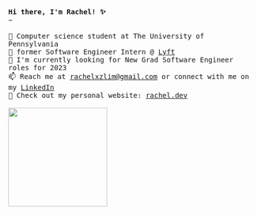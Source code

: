 <p align="left">
    <samp>
      <b> Hi there, I'm Rachel! ✨ </b> 
      <br> 
      ~
      <br>
    <br> 📍 Computer science student at The University of Pennsylvania
    <br> 🚀 former Software Engineer Intern @ <a href="https://www.lyft.com/"> Lyft </a> 
    <br> 🔎 I'm currently looking for New Grad Software Engineer roles for 2023
    <br> 📫 Reach me at <a href="mailto:rachelxzlim@gmail.com">rachelxzlim@gmail.com</a> or connect with me on my <a href="https://www.linkedin.com/in/rachellxz"> LinkedIn </a> 
    <br> 🌱 Check out my personal website: <a href="https://rachel.dev" target="_blank">rachel.dev</a>
  </samp>
  <br><br>
      <img src="https://user-images.githubusercontent.com/60834076/185647560-c28707bd-d671-4340-86f0-ca9519cd4359.gif" width="200px" align="center">
</p>
